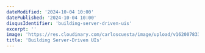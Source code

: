 ```yaml
---
dateModified: '2024-10-04 10:00'
datePublished: '2024-10-04 10:00'
disqusIdentifier: 'building-server-driven-uis'
excerpt: ''
image: 'https://res.cloudinary.com/carloscuesta/image/upload/v1620078331/blog-featured-images/composing-uis-with-fsm.png'
title: 'Building Server-Driven UIs'
---
```

